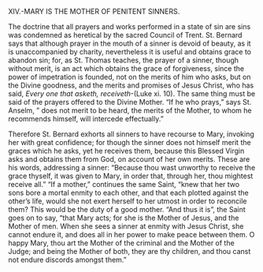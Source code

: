 
XIV.-MARY IS THE MOTHER OF PENlTENT SINNERS.

The doctrine that all prayers and works performed in a state of sin are sins was condemned as heretical by the sacred Council of Trent. St. Bernard says that although prayer in the mouth of a sinner is devoid of beauty, as it is unaccompanied by charity, nevertheless it is useful and obtains grace to abandon sin; for, as St. Thomas teaches, the prayer of a sinner, though without merit, is an act which obtains the grace of forgiveness, since the power of impetration is founded, not on the merits of him who asks, but on the Divine goodness, and the merits and promises of Jesus Christ, who has said, _Every one that asketh, receiveth_-(Luke xi. 10). The same thing must be said of the prayers offered to the Divine Mother. “If he who prays,” says St. Anselm, ” does not merit to be heard, the merits of the Mother, to whom he recommends himself, will intercede effectually.”

Therefore St. Bernard exhorts all sinners to have recourse to Mary, invoking her with great confidence; for though the sinner does not himself merit the graces which he asks, yet he receives them, because this Blessed Virgin asks and obtains them from God, on account of her own merits. These are his words, addressing a sinner: “Because thou wast unworthy to receive the grace thyself, it was given to Mary, in order that, through her, thou mightest receive all.” “If a mother,” continues the same Saint, “knew that her two sons bore a mortal enmity to each other, and that each plotted against the other’s life, would she not exert herself to her utmost in order to reconcile them? This would be the duty of a good mother. “And thus it is”, the Saint goes on to say, “that Mary acts; for she is the Mother of Jesus, and the Mother of men. When she sees a sinner at enmity with Jesus Christ, she cannot endure it, and does all in her power to make peace between them. O happy Mary, thou art the Mother of the criminal and the Mother of the Judge; and being the Mother of both, they are thy children, and thou canst not endure discords amongst them.”

